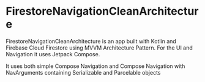 # FirestoreNavigationCleanArchitecture

FirestoreNavigationCleanArchitecture is an app built with Kotlin and Firebase Cloud Firestore using MVVM Architecture Pattern. For the UI and Navigation it uses Jetpack Compose.

It uses both simple Compose Navigation and Compose Navigation with NavArguments containing Serializable and Parcelable objects
